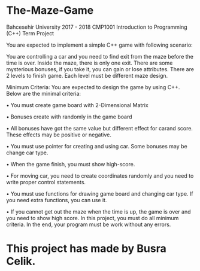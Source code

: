 # The-Maze-Game

Bahcesehir University 2017 - 2018 CMP1001 Introduction to Programming (C++) Term Project


You are expected to implement a simple C++ game with following scenario:

You are controlling a car and you need to find exit from the maze before the time is over.
Inside the maze,  there is  only  one  exit.  There  are  some  mysterious  bonuses,  if  you take it, you can gain or lose attributes. There are 2 levels to finish game. Each level must be different maze design.

Minimum Criteria:
You are expected to design the game by using C++. Below are the minimal criteria:  

• You must create game board with 2-Dimensional Matrix

• Bonuses create with randomly in the game board

• All bonuses have got the same value but different effect for carand score. These effects may be positive or negative.

• You must use pointer for creating and using car. Some bonuses may be change car type.

• When the game finish, you must show high-score.

• For moving car, you need to create coordinates randomly and you need to write proper control statements.

• You  must  use functions  for  drawing  game  board  and  changing car type. If  you  need  extra functions, you can use it. 

• If you cannot get out the maze when the time is up, the game is over and you need to show high score. In this project,  you must  do  all  minimum  criteria.  In  the  end,  your  program  must  be  work without any errors.

# This project has made by Busra Celik.
